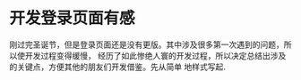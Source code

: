 # 开发登录页面有感
刚过完圣诞节，但是登录页面还是没有更版。其中涉及很多第一次遇到的问题，所以使开发过程变得缓慢，
经历了如此惨绝人寰的开发过程，所以决定总结出涉及的关键点，方便其他的朋友们开发借鉴。先从简单
地样式写起.
